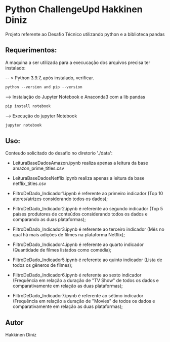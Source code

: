 # Python ChallengeUpd Hakkinen Diniz

Projeto referente ao Desafio Técnico utilizando python e a biblioteca pandas

## Requerimentos:

A maquina a ser utilizada para a execucação dos arquivos precisa ter instalado:


-- > Python 3.9.7, após instalado, verificar.

```md
python --version and pip --version
```

--> Instalação do Jupyter Notebook e Anaconda3 com a lib pandas


```md
pip install notebook
```

--> Execução do jupyter Notebook 

```md
jupyter notebook
```

## Uso:

Conteudo solicitado do desafio no diretorio './data':

- LeituraBaseDadosAmazon.ipynb realiza apenas a leitura da base amazon_prime_titles.csv
- LeituraBaseDadosNetflix.ipynb realiza apenas a leitura da base netflix_titles.csv

- FiltroDeDado_Indicador1.ipynb é referente ao primeiro indicador (Top 10 atores/atrizes considerando todos os dados);
- FiltroDeDado_Indicador2.ipynb é referente ao segundo indicador (Top 5 países produtores de conteúdos considerando todos os dados e comparando as duas plataformas);
- FiltroDeDado_Indicador3.ipynb é referente ao terceiro indicador (Mês no qual há mais adições de filmes na plataforma Netflix);
- FiltroDeDado_Indicador4.ipynb é referente ao quarto indicador (Quantidade de filmes listados como comédia);
- FiltroDeDado_Indicador5.ipynb é referente ao quinto indicador (Lista de todos os gêneros de filmes);
- FiltroDeDado_Indicador6.ipynb é referente ao sexto indicador (Frequência em relação a duração de "TV Show" de todos os dados e comparativamente em relação as duas plataformas);
- FiltroDeDado_Indicador7.ipynb é referente ao sétimo indicador (Frequência em relação a duração de "Movies" de todos os dados e comparativamente em relação as duas plataformas);

## Autor
Hakkinen Diniz
